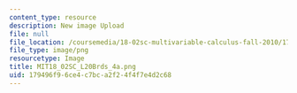 ```yaml
---
content_type: resource
description: New image Upload
file: null
file_location: /coursemedia/18-02sc-multivariable-calculus-fall-2010/179496f96ce4c7bca2f24f4f7e4d2c68_MIT18_02SC_L20Brds_4a.png
file_type: image/png
resourcetype: Image
title: MIT18_02SC_L20Brds_4a.png
uid: 179496f9-6ce4-c7bc-a2f2-4f4f7e4d2c68
---
```

